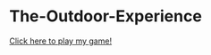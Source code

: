 # The-Outdoor-Experience
<a href="https://github.com/rpod24/The-Outdoor-Experience/blob/master/TheOutdoorExperience.jar">Click here to play my game!</a>
